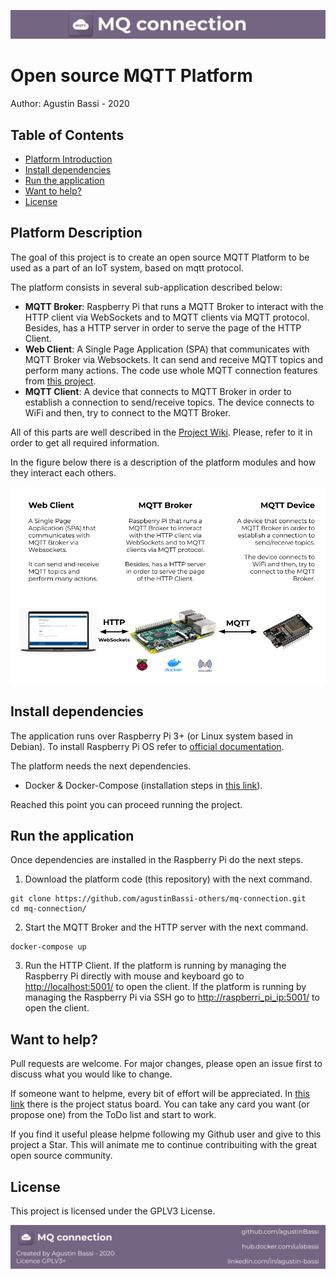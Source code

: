 ![header](doc/header.png)

# Open source MQTT Platform

Author: Agustin Bassi - 2020

## 
## Table of Contents


* [Platform Introduction](#platform-introduction)
* [Install dependencies](#install-dependencies)
* [Run the application](#run-the-application)
* [Want to help?](#want-to-help-?)
* [License](#license)

## 
## Platform Description

The goal of this project is to create an open source MQTT Platform to be used as a part of an IoT system, based on mqtt protocol.

The platform consists in several sub-application described below:

* **MQTT Broker**: Raspberry Pi that runs a MQTT Broker to interact with the HTTP client via WebSockets and to MQTT clients via MQTT protocol. Besides, has a HTTP server in order to serve the page of the HTTP Client.
* **Web Client**: A Single Page Application (SPA) that communicates with MQTT Broker via Websockets. It can send and receive MQTT topics and perform many actions. The code use whole MQTT connection features from [this project](https://github.com/jpmens/simple-mqtt-websocket-example).
* **MQTT Client**: A device that connects to MQTT Broker in order to establish a connection to send/receive topics. The device connects to WiFi and then, try to connect to the MQTT Broker. 

All of this parts are well described in the [Project Wiki](https://github.com/agustinBassi-others/mq-connection/wiki). Please, refer to it in order to get all required information.

In the figure below there is a description of the platform modules and how they interact each others.

![architecture](doc/architecture.png)

## 
## Install dependencies


The application runs over Raspberry Pi 3+ (or Linux system based in Debian). To install Raspberry Pi OS refer to [official documentation](https://www.raspberrypi.org/documentation/installation/installing-images/).

The platform needs the next dependencies.

* Docker & Docker-Compose (installation steps in [this link](https://devdojo.com/bobbyiliev/how-to-install-docker-and-docker-compose-on-raspberry-pi)).

Reached this point you can proceed running the project.

## 
## Run the application

Once dependencies are installed in the Raspberry Pi do the next steps.

1. Download the platform code (this repository) with the next command.

```
git clone https://github.com/agustinBassi-others/mq-connection.git
cd mq-connection/
```

2. Start the MQTT Broker and the HTTP server with the next command.

```
docker-compose up
```

3. Run the HTTP Client. If the platform is running by managing the Raspberry Pi directly with mouse and keyboard go to [http://localhost:5001/](http://localhost:5001/) to open the client. If the platform is running by managing the Raspberry Pi via SSH go to [http://raspberri_pi_ip:5001/](http://raspberri_pi_ip:5001/) to open the client.

## 
## Want to help?

Pull requests are welcome. For major changes, please open an issue first to discuss what you would like to change.

If someone want to helpme, every bit of effort will be appreciated. In [this link](https://github.com/agustinBassi-others/mq-connection/projects/1) there is the project status board. You can take any card you want (or propose one) from the ToDo list and start to work.

If you find it useful please helpme following my Github user and give to this project a Star. This will animate me to continue contribuiting with the great open source community.

## 
## License

This project is licensed under the GPLV3 License.

![footer](doc/footer.png)